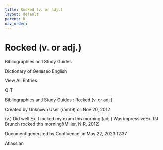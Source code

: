 ```yaml
---
title: Rocked (v. or adj.)
layout: default
parent: R
nav_order:
---
```


# Rocked (v. or adj.)

Bibliographies and Study Guides

Dictionary of Geneseo English

View All Entries

Q-T

Bibliographies and Study Guides : Rocked (v. or adj.)

Created by  Unknown User (ram19) on Nov 20, 2012

(v.) Did well.Ex. I rocked my exam this morning!(adj.) Was impressiveEx. RJ Brunch rocked this morning!(Miller, N-R, 2012)

Document generated by Confluence on May 22, 2023 12:37

Atlassian

